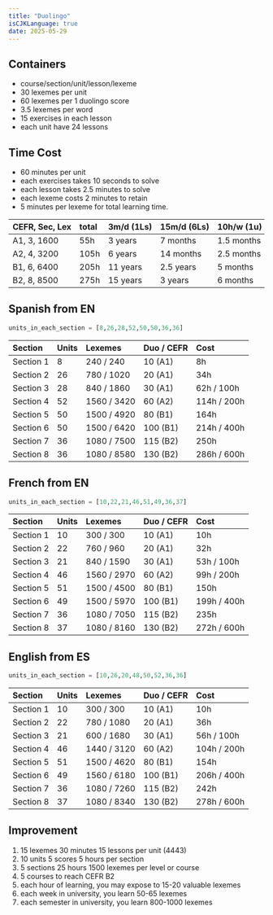 ```yaml
---
title: "Duolingo"
isCJKLanguage: true
date: 2025-05-29
---
```



<style>
table {
  overflow-x: auto;
  white-space: nowrap;
}
</style>

## Containers

- course/section/unit/lesson/lexeme
- 30 lexemes per unit
- 60 lexemes per 1 duolingo score
- 3.5 lexemes per word
- 15 exercises in each lesson
- each unit have 24 lessons

## Time Cost 

- 60 minutes per unit
- each exercises takes 10 seconds to solve
- each lesson takes 2.5 minutes to solve
- each lexeme costs 2 minutes to retain
- 5 minutes per lexeme for total learning time.

| CEFR, Sec, Lex    | total  |3m/d (1Ls)     | 15m/d (6Ls)     | 10h/w (1u)          | 50h/w (7u)    |
|:------------------|:-------|:------------|:------------------|:---------------|:--------|
| A1, 3, 1600       | 55h    |  3 years    |7 months           |  1.5 months    | 1 week    |
| A2, 4, 3200       | 105h   |  6 years    |14 months          |  2.5 months    | 2 weeks    |
| B1, 6, 6400       | 205h   |  11 years   |2.5 years         |  5 months    | 1 month    |
| B2, 8, 8500       | 275h   |  15 years   |3 years            |  6 months    | 1.5 months    |

## Spanish from EN

```python
units_in_each_section = [8,26,28,52,50,50,36,36]
```

| Section    | Units  | Lexemes             | Duo / CEFR     | Cost    |
|:-----------|:-------|:------------------|:---------------|:--------|
| Section 1  | 8      |  240 / 240        |  10 (A1)       | 8h    |
| Section 2  | 26      |  780 / 1020      |  20 (A1)       | 34h    |
| Section 3  | 28      |  840 / 1860      |  30 (A1)       | 62h / 100h   |
| Section 4  | 52      |  1560 / 3420     |  60 (A2)       | 114h / 200h   |
| Section 5  | 50      |  1500 / 4920     |  80 (B1)       | 164h    |
| Section 6  | 50      |  1500 / 6420     |  100 (B1)      | 214h / 400h    |
| Section 7  | 36      |  1080 / 7500     |  115 (B2)      | 250h    |
| Section 8  | 36      |  1080 / 8580     |  130 (B2)      | 286h / 600h   |


## French from EN

```python
units_in_each_section = [10,22,21,46,51,49,36,37]
```
|Section     | Units  | Lexemes             | Duo / CEFR     | Cost    |
|:-----------|:-------|:------------------|:---------------|:--------|
| Section 1  | 10     |  300 / 300        |  10 (A1)       | 10h    |
| Section 2  | 22     |  760 / 960       |  20 (A1)       | 32h    |
| Section 3  | 21     |  840 / 1590      |  30 (A1)       | 53h / 100h   |
| Section 4  | 46     |  1560 / 2970     |  60 (A2)       | 99h / 200h   |
| Section 5  | 51     |  1500 / 4500     |  80 (B1)       | 150h    |
| Section 6  | 49     |  1500 / 5970     |  100 (B1)      | 199h / 400h    |
| Section 7  | 36     |  1080 / 7050     |  115 (B2)      | 235h    |
| Section 8  | 37     |  1080 / 8160     |  130 (B2)      | 272h / 600h   |

## English from ES

```python
units_in_each_section = [10,26,20,48,50,52,36,36]
```
|Section     | Units  | Lexemes             | Duo / CEFR     | Cost    |
|:-----------|:-------|:------------------|:---------------|:--------|
| Section 1  | 10     |  300 / 300        |  10 (A1)       | 10h    |
| Section 2  | 22     |  780 / 1080       |  20 (A1)       | 36h    |
| Section 3  | 21     |  600 / 1680      |  30 (A1)       | 56h / 100h   |
| Section 4  | 46     |  1440 / 3120     |  60 (A2)       | 104h / 200h   |
| Section 5  | 51     |  1500 / 4620     |  80 (B1)       | 154h    |
| Section 6  | 49     |  1560 / 6180     |  100 (B1)      | 206h / 400h    |
| Section 7  | 36     |  1080 / 7260     |  115 (B2)      | 242h    |
| Section 8  | 37     |  1080 / 8340     |  130 (B2)      | 278h / 600h   |

## Improvement

1. 15 lexemes 30 minutes 15 lessons per unit (4443)
1. 10 units 5 scores 5 hours per section
1. 5 sections 25 hours 1500 lexemes per level or course
1. 5 courses to reach CEFR B2
1. each hour of learning, you may expose to 15-20 valuable lexemes
1. each week in university, you learn 50-65 lexemes
1. each semester in university, you learn 800-1000 lexemes